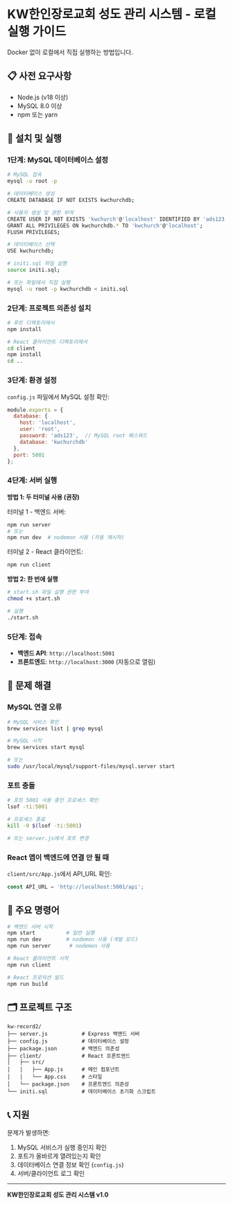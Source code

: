 # KW한인장로교회 성도 관리 시스템 - 로컬 실행 가이드

Docker 없이 로컬에서 직접 실행하는 방법입니다.

## 📋 사전 요구사항

- Node.js (v18 이상)
- MySQL 8.0 이상
- npm 또는 yarn

## 🚀 설치 및 실행

### 1단계: MySQL 데이터베이스 설정

```bash
# MySQL 접속
mysql -u root -p

# 데이터베이스 생성
CREATE DATABASE IF NOT EXISTS kwchurchdb;

# 사용자 생성 및 권한 부여
CREATE USER IF NOT EXISTS 'kwchurch'@'localhost' IDENTIFIED BY 'ads123';
GRANT ALL PRIVILEGES ON kwchurchdb.* TO 'kwchurch'@'localhost';
FLUSH PRIVILEGES;

# 데이터베이스 선택
USE kwchurchdb;

# initi.sql 파일 실행
source initi.sql;

# 또는 파일에서 직접 실행
mysql -u root -p kwchurchdb < initi.sql
```

### 2단계: 프로젝트 의존성 설치

```bash
# 루트 디렉토리에서
npm install

# React 클라이언트 디렉토리에서
cd client
npm install
cd ..
```

### 3단계: 환경 설정

`config.js` 파일에서 MySQL 설정 확인:

```javascript
module.exports = {
  database: {
    host: 'localhost',
    user: 'root',
    password: 'ads123',  // MySQL root 패스워드
    database: 'kwchurchdb'
  },
  port: 5001
};
```

### 4단계: 서버 실행

**방법 1: 두 터미널 사용 (권장)**

터미널 1 - 백엔드 서버:
```bash
npm run server
# 또는
npm run dev  # nodemon 사용 (자동 재시작)
```

터미널 2 - React 클라이언트:
```bash
npm run client
```

**방법 2: 한 번에 실행**

```bash
# start.sh 파일 실행 권한 부여
chmod +x start.sh

# 실행
./start.sh
```

### 5단계: 접속

- **백엔드 API**: `http://localhost:5001`
- **프론트엔드**: `http://localhost:3000` (자동으로 열림)

## 🔧 문제 해결

### MySQL 연결 오류

```bash
# MySQL 서비스 확인
brew services list | grep mysql

# MySQL 시작
brew services start mysql

# 또는
sudo /usr/local/mysql/support-files/mysql.server start
```

### 포트 충돌

```bash
# 포트 5001 사용 중인 프로세스 확인
lsof -ti:5001

# 프로세스 종료
kill -9 $(lsof -ti:5001)

# 또는 server.js에서 포트 변경
```

### React 앱이 백엔드에 연결 안 될 때

`client/src/App.js`에서 API_URL 확인:
```javascript
const API_URL = 'http://localhost:5001/api';
```

## 📝 주요 명령어

```bash
# 백엔드 서버 시작
npm start          # 일반 실행
npm run dev        # nodemon 사용 (개발 모드)
npm run server      # nodemon 사용

# React 클라이언트 시작
npm run client

# React 프로덕션 빌드
npm run build
```

## 🗂 프로젝트 구조

```
kw-record2/
├── server.js           # Express 백엔드 서버
├── config.js           # 데이터베이스 설정
├── package.json        # 백엔드 의존성
├── client/             # React 프론트엔드
│   ├── src/
│   │   ├── App.js      # 메인 컴포넌트
│   │   └── App.css     # 스타일
│   └── package.json    # 프론트엔드 의존성
└── initi.sql           # 데이터베이스 초기화 스크립트
```

## 📞 지원

문제가 발생하면:
1. MySQL 서비스가 실행 중인지 확인
2. 포트가 올바르게 열려있는지 확인
3. 데이터베이스 연결 정보 확인 (`config.js`)
4. 서버/클라이언트 로그 확인

---

**KW한인장로교회 성도 관리 시스템 v1.0**

